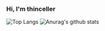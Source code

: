 ### Hi, I'm thinceller

![Top Langs](https://github-readme-stats.vercel.app/api/top-langs/?username=thinceller)
![Anurag's github stats](https://github-readme-stats.vercel.app/api?username=thinceller&count_private=true&show_icons=true&line_height=40)
